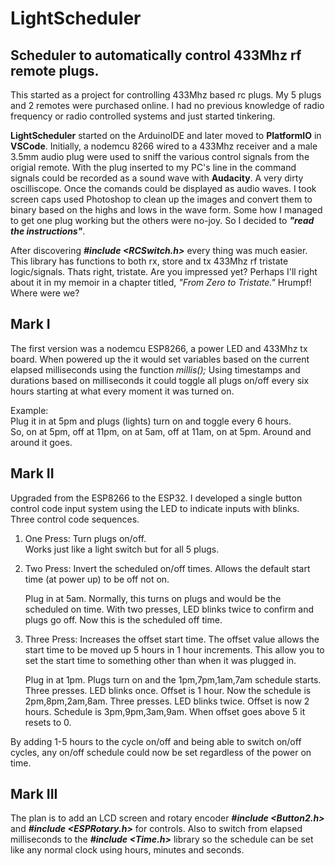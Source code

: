 # LightScheduler 
## Scheduler to automatically control 433Mhz rf remote plugs.
This started as a project for controlling 433Mhz based rc plugs. My 5 plugs and 2 remotes were purchased online. I had no previous knowledge of radio frequency or radio controlled systems and just started tinkering.

**LightScheduler** started on the ArduinoIDE and later moved to **PlatformIO** in **VSCode**. Initially, a nodemcu 8266 wired to a 433Mhz receiver and a male 3.5mm audio plug were used to sniff the various control signals from the origial remote. With the plug inserted to my PC's line in the command signals could be recorded as a sound wave with **Audacity**. A very dirty oscilliscope. Once the comands could be displayed as audio waves. I took screen caps used Photoshop to clean up the images and convert them to binary based on the highs and lows in the wave form. Some how I managed to get one plug working but the others were no-joy. So I decided to ***"read the instructions"***.

After discovering ***#include <RCSwitch.h>*** every thing was much easier. This library has functions to both rx, store and tx 433Mhz rf tristate logic/signals. Thats right, tristate. Are you impressed yet? Perhaps I'll right about it in my memoir in a chapter titled, *"From Zero to Tristate."* Hrumpf! Where were we?

## **Mark I**
The first version was a nodemcu ESP8266, a power LED and 433Mhz tx board. When powered up the it would set variables based on the current elapsed milliseconds using the function *millis();* Using timestamps and durations based on milliseconds it could toggle all plugs on/off every six hours starting at what every moment it was turned on.  

Example:  
Plug it in at 5pm and plugs (lights) turn on and toggle every 6 hours.  
So, on at 5pm, off at 11pm, on at 5am, off at 11am, on at 5pm. Around and around it goes.  
## **Mark II**
Upgraded from the ESP8266 to the ESP32. I developed a single button control code input system using the LED to indicate inputs with blinks. Three control code sequences.  

1. One Press: Turn plugs on/off.  
   Works just like a light switch but for all 5 plugs.  

2. Two Press: Invert the scheduled on/off times.
   Allows the default start time (at power up) to be off not on.  
   
   Plug in at 5am. Normally, this turns on plugs and would be the scheduled on time. With two presses, LED blinks twice to confirm and plugs go off. Now this is the scheduled off time.

3. Three Press: Increases the offset start time.
   The offset value allows the start time to be moved up 5 hours in 1 hour increments. This allow you to set the start time to something other than when it was plugged in.  

   Plug in at 1pm. Plugs turn on and the 1pm,7pm,1am,7am schedule starts. Three presses. LED blinks once. Offset is 1 hour. Now the schedule is 2pm,8pm,2am,8am. Three presses. LED blinks twice. Offset is now 2 hours. Schedule is 3pm,9pm,3am,9am. When offset goes above 5 it resets to 0.

By adding 1-5 hours to the cycle on/off and being able to switch on/off cycles, any on/off schedule could now be set regardless of the power on time.

## **Mark III**
The plan is to add an LCD screen and rotary encoder ***#include <Button2.h>*** and ***#include <ESPRotary.h>*** for controls. Also to switch from elapsed milliseconds to the ***#include <Time.h>*** library so the schedule can be set like any normal clock using hours, minutes and seconds.